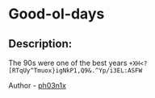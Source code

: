 
# Good-ol-days
## Description:
The 90s were one of the best years
`+XH<?[RTqUy^Tmuox}igNkP1,Q9&.^Yp/i3EL:ASFW`

Author - [ph03n1x](https://twitter.com/MeenakshiSl1)


